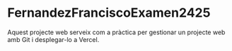 # FernandezFranciscoExamen2425
Aquest projecte web serveix com a pràctica per gestionar un projecte web amb Git i desplegar-lo a Vercel.
